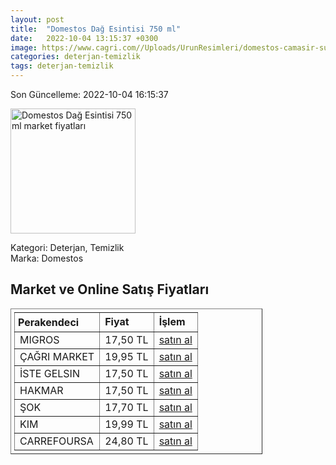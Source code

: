```yaml
---
layout: post
title:  "Domestos Dağ Esintisi 750 ml"
date:   2022-10-04 13:15:37 +0300
image: https://www.cagri.com//Uploads/UrunResimleri/domestos-camasir-suyu-dag-esintisi-750-76e7e9.jpg
categories: deterjan-temizlik
tags: deterjan-temizlik
---
```


Son Güncelleme: 2022-10-04 16:15:37

<img src="https://www.cagri.com//Uploads/UrunResimleri/domestos-camasir-suyu-dag-esintisi-750-76e7e9.jpg" width="200" alt="Domestos Dağ Esintisi 750 ml market fiyatları" />

Kategori: Deterjan, Temizlik
<br />
Marka: Domestos

<h2>Market ve Online Satış Fiyatları</h2>

<table border="1" style="padding: 5px;width:80%;">
  <tr>
    <td style="padding: 5px;"><strong>Perakendeci</strong></td>
    <td><strong>Fiyat</strong></td>
    <td><strong>İşlem</strong></td>
  </tr>
  <tr>
              <td title="Migros">MIGROS</td>
              <td>17,50 TL</td>
              <td><a title="Migros" target="_blank" href="https://www.migros.com.tr/domestos-camasir-suyu-dag-esintisi-750-ml-p-1d25103">satın al</a></td>
            </tr><tr>
              <td title="Çağrı Market">ÇAĞRI MARKET</td>
              <td>19,95 TL</td>
              <td><a title="Çağrı Market" target="_blank" href="https://www.cagri.com/domestos-dag-esintisi-810-gr">satın al</a></td>
            </tr><tr>
              <td title="İste Gelsin">İSTE GELSIN</td>
              <td>17,50 TL</td>
              <td><a title="İste Gelsin" target="_blank" href="https://www.istegelsin.com/urun/domestos-dag-esintisi-750-ml-camasir-suyu-_UNI98-AD">satın al</a></td>
            </tr><tr>
              <td title="Hakmar">HAKMAR</td>
              <td>17,50 TL</td>
              <td><a title="Hakmar" target="_blank" href="https://www.hakmarexpress.com.tr/urun/temizlik-domestos-ultra-camasir-suyu-cesitleri-806-gr">satın al</a></td>
            </tr><tr>
              <td title="Şok">ŞOK</td>
              <td>17,70 TL</td>
              <td><a title="Şok" target="_blank" href="https://www.sokmarket.com.tr/dag-esintisi-camasir-suyu-806-gr-p-2992/">satın al</a></td>
            </tr><tr>
              <td title="Kim">KIM</td>
              <td>19,99 TL</td>
              <td><a title="Kim" target="_blank" href="https://www.kimgeldi.com/domestos-750-ml-dag-esintisi">satın al</a></td>
            </tr><tr>
              <td title="CarrefourSA">CARREFOURSA</td>
              <td>24,80 TL</td>
              <td><a title="CarrefourSA" target="_blank" href="https://www.carrefoursa.com/domestos-yogun-kivamli-camasir-suyu-dag-esintisi-maksimum-hijyen-750-ml-p-30026681">satın al</a></td>
            </tr>
</table>
